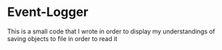 # Event-Logger
This is a small code that I wrote in order to display my understandings of saving objects to file in order to read it

